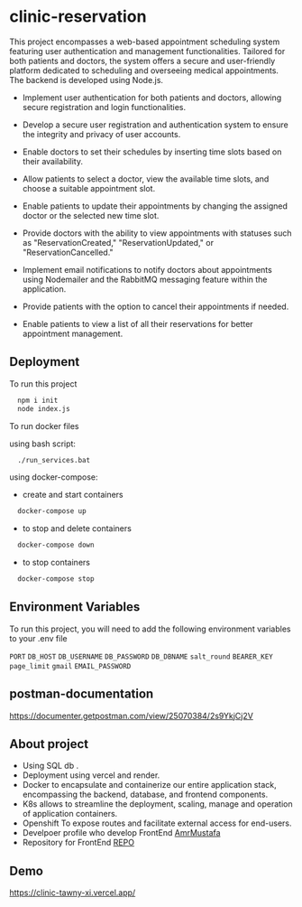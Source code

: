 # clinic-reservation


This project encompasses a web-based appointment scheduling system featuring user authentication and management functionalities. Tailored for both patients and doctors, the system offers a secure and user-friendly platform dedicated to scheduling and overseeing medical appointments. The backend is developed using Node.js.

- Implement user authentication for both patients and doctors, allowing secure registration and login functionalities.

- Develop a secure user registration and authentication system to ensure the integrity and privacy of user accounts.

-  Enable doctors to set their schedules by inserting time slots based on their availability. 

- Allow patients to select a doctor, view the available time slots, and choose a suitable appointment slot.

- Enable patients to update their appointments by changing the assigned doctor or the selected new time slot. 

- Provide doctors with the ability to view appointments with statuses such as "ReservationCreated," "ReservationUpdated," or "ReservationCancelled."

- Implement email notifications to notify doctors about appointments using Nodemailer and the RabbitMQ messaging feature within the application.

- Provide patients with the option to cancel their appointments if needed.

- Enable patients to view a list of all their reservations for better appointment management.
## Deployment

To run this project 

```bash
  npm i init
  node index.js
```

To run docker files

using bash script:
```bash
  ./run_services.bat
```
using docker-compose:

- create and start containers
```bash
  docker-compose up
```
- to stop and delete containers
```bash
  docker-compose down
```
- to stop containers 
```bash
  docker-compose stop
```

## Environment Variables

To run this project, you will need to add the following environment variables to your .env file

`PORT`
`DB_HOST`
`DB_USERNAME`
`DB_PASSWORD`
`DB_DBNAME`
`salt_round`
`BEARER_KEY`
`page_limit`
`gmail`
`EMAIL_PASSWORD`



## postman-documentation

https://documenter.getpostman.com/view/25070384/2s9YkjCj2V
## About project
 - Using SQL db .
 - Deployment using vercel and render.
 - Docker to encapsulate and containerize our entire application stack, 
   encompassing the backend, database, and frontend components.
 - K8s allows to streamline the deployment, scaling, manage and operation of 
   application containers.
 - Openshift To expose routes and facilitate external access for end-users.
 - Develpoer profile who develop FrontEnd [AmrMustafa ](https://github.com/amrmustafa02)
 - Repository  for FrontEnd [REPO](https://github.com/amrmustafa02/clinic?tab=readme-ov-file) 


## Demo

https://clinic-tawny-xi.vercel.app/
 
